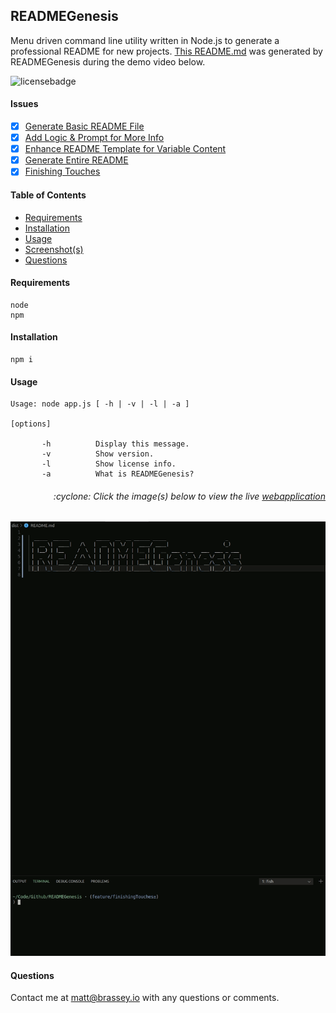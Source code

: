 
## READMEGenesis

Menu driven command line utility written in Node.js to generate a professional README for new projects. [This README.md](./dist/README.md) was generated by READMEGenesis during the demo video below. 

![licensebadge](https://img.shields.io/badge/license-GPLv3.0-blue)

#### Issues

- [x] [Generate Basic README File](https://github.com/MBrassey/READMEGenesis/issues/1)
- [x] [Add Logic & Prompt for More Info](https://github.com/MBrassey/READMEGenesis/issues/2)
- [x] [Enhance README Template for Variable Content](https://github.com/MBrassey/READMEGenesis/issues/3)
- [x] [Generate Entire README](https://github.com/MBrassey/READMEGenesis/issues/4)
- [x] [Finishing Touches](https://github.com/MBrassey/READMEGenesis/issues/5)

#### Table of Contents

* [Requirements](#Requirements)
* [Installation](#Installation)
* [Usage](#Usage)
* [Screenshot(s)](#Screenshots)
* [Questions](#Questions)

#### Requirements

    node
    npm

#### Installation

    npm i

#### Usage

    Usage: node app.js [ -h | -v | -l | -a ]
     
    [options]
     
           -h          Display this message.
           -v          Show version.
           -l          Show license info.
           -a          What is READMEGenesis?

<h6><p align="right">:cyclone: Click the image(s) below to view the live <a href="https://MBrassey.github.io/READMEGenesis/">webapplication</a></p></h6>

[<p align="center"><img src="img/Preview.gif">](https://MBrassey.github.io/READMEGenesis/)

#### Questions
Contact me at [matt@brassey.io](mailto:matt@brassey.io) with any questions or comments.